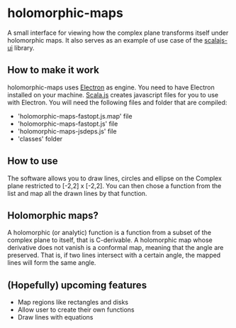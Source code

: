 # holomorphic-maps
A small interface for viewing how the complex plane transforms itself under holomorphic maps.
It also serves as an example of use case of the [scalajs-ui](https://github.com/sherpal/scalajs-ui) library.


## How to make it work

holomorphic-maps uses [Electron](http://electron.atom.io/) as engine. You need to have Electron installed on your machine.
[Scala.js](https://www.scala-js.org/) creates javascript files for you to use with Electron. You will need the following files and folder that are compiled:
- 'holomorphic-maps-fastopt.js.map' file
- 'holomorphic-maps-fastopt.js' file
- 'holomorphic-maps-jsdeps.js' file
- 'classes' folder

## How to use

The software allows you to draw lines, circles and ellipse on the Complex plane restricted to [-2,2] x [-2,2]. You can then chose a function from the list and map all the drawn lines by that function.

## Holomorphic maps?

A holomorphic (or analytic) function is a function from a subset of the complex plane to itself, that is C-derivable.
A holomorphic map whose derivative does not vanish is a conformal map, meaning that the angle are preserved. That is, if two lines intersect with a certain angle, the mapped lines will form the same angle.

## (Hopefully) upcoming features

- Map regions like rectangles and disks
- Allow user to create their own functions
- Draw lines with equations
